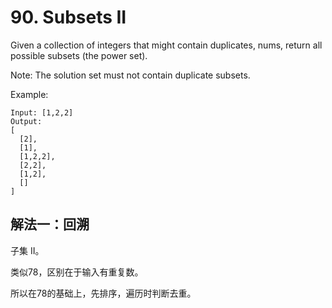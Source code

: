 # 90. Subsets II
Given a collection of integers that might contain duplicates, nums, return all possible subsets (the power set).

Note: The solution set must not contain duplicate subsets.

Example:
```
Input: [1,2,2]
Output:
[
  [2],
  [1],
  [1,2,2],
  [2,2],
  [1,2],
  []
]
```
## 解法一：回溯

子集 II。

类似78，区别在于输入有重复数。

所以在78的基础上，先排序，遍历时判断去重。
